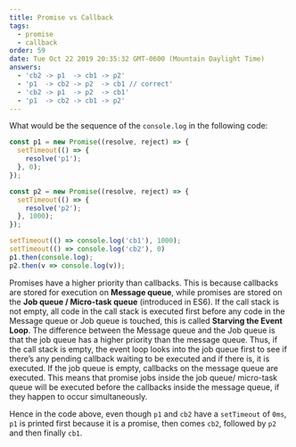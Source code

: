 ```yaml
---
title: Promise vs Callback
tags:
  - promise
  - callback
order: 59
date: Tue Oct 22 2019 20:35:32 GMT-0600 (Mountain Daylight Time)
answers:
  - 'cb2 -> p1  -> cb1 -> p2'
  - 'p1  -> cb2 -> p2  -> cb1 // correct'
  - 'cb2 -> p1  -> p2  -> cb1'
  - 'p1  -> cb2 -> cb1 -> p2'
---
```


What would be the sequence of the `console.log` in the following code:

```javascript
const p1 = new Promise((resolve, reject) => {
  setTimeout(() => {
    resolve('p1');
  }, 0);
});

const p2 = new Promise((resolve, reject) => {
  setTimeout(() => {
    resolve('p2');
  }, 1000);
});

setTimeout(() => console.log('cb1'), 1000);
setTimeout(() => console.log('cb2'), 0)
p1.then(console.log);
p2.then(v => console.log(v));
```

<!-- explanation -->

Promises have a higher priority than callbacks. This is because callbacks are stored for execution on **Message queue**, while promises are stored on the **Job queue / Micro-task queue** (introduced in ES6). If the call stack is not empty, all code in the call stack is executed first before any code in the Message queue or Job queue is touched, this is called **Starving the Event Loop**. The difference between the Message queue and the Job queue is that the job queue has a higher priority than the message queue. Thus, if the call stack is empty, the event loop looks into the job queue first to see if there’s any pending callback waiting to be executed and if there is, it is executed. If the job queue is empty, callbacks on the message queue are executed. This means that promise jobs inside the job queue/ micro-task queue will be executed before the callbacks inside the message queue, if they happen to occur simultaneously.

Hence in the code above, even though `p1` and `cb2` have a `setTimeout` of `0ms`, `p1` is printed first because it is a promise, then comes `cb2`, followed by `p2` and then finally `cb1`.